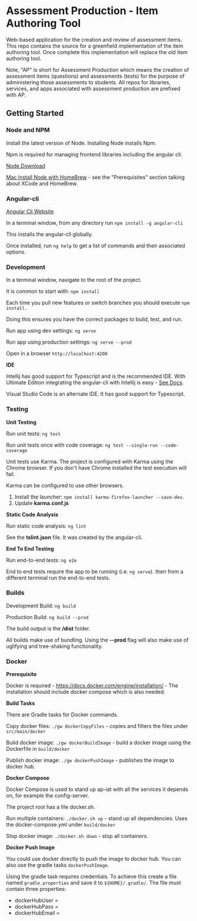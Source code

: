 # Assessment Production - Item Authoring Tool

Web-based application for the creation and review of assessment items.  This repo contains the source for a greenfield implementation of the item authoring tool.  Once complete this implementation will replace the old item authoring tool.

Note, "AP" is short for Assessment Production which means the creation of assessment items (questions) and assessments (tests) for the purpose of administering those assessments to students.  All repos for libraries, services, and apps associated with assessment production are prefixed with AP.

## Getting Started

### Node and NPM

Install the latest version of Node.  Installing Node installs Npm.  

Npm is required for managing frontend libraries including the angular cli.  

[Node Download](https://nodejs.org/en/download/)
  
[Mac Install Node with HomeBrew](http://blog.teamtreehouse.com/install-node-js-npm-mac) - see the "Prerequisites" section talking about XCode and HomeBrew.


### Angular-cli

[Angular Cli Website](https://cli.angular.io/)

In a terminal window, from any directory run  ```npm install -g angular-cli```

This installs the angular-cli globally.

Once installed, run ```ng help``` to get a list of commands and their associated options.

### Development

In a terminal window, navigate to the root of the project.

It is common to start with: ```npm install```

Each time you pull new features or switch branches you should execute ```npm install.```  
 
Doing this ensures you have the correct packages to build, test, and run.
 
Run app using dev settings: ```ng serve```

Run app using production settings: ```ng serve --prod```

Open in a browser ```http://localhost:4200```

**IDE**

Intellij has good support for Typescript and is the recommended IDE.  With Ultimate Edition integrating the angular-cli with Intellij 
is easy - [See Docs](https://www.jetbrains.com/help/idea/2016.3/using-angular-cli.html).

Visual Studio Code is an alternate IDE.  It has good support for Typescript.

### Testing

**Unit Testing**

Run unit tests:  ```ng test```

Run unit tests once with code coverage: ```ng test --single-run --code-coverage```

Unit tests use Karma.  The project is configured with Karma using the Chrome browser. 
If you don't have Chrome installed the test execution will fail.

Karma can be configured to use other browsers.  
1. Install the launcher:  ```npm install karma-firefox-launcher --save-dev```.  
2. Update **karma.conf.js**

**Static Code Analysis**

Run static code analysis:  ```ng lint```

See the **tslint.json** file.  It was created by the angular-cli.

**End To End Testing**

Run end-to-end tests: ```ng e2e```

End to end tests require the app to be running (i.e. ```ng serve```).  then from a different
 terminal run the end-to-end tests.

### Builds

Development Build: ```ng build```

Production Build: ```ng build --prod```

The build output is the **/dist** folder.

All builds make use of bundling.  Using the **--prod** flag will also make use of uglifying and tree-shaking functionality.  


### Docker

**Prerequisite** 

Docker is required - https://docs.docker.com/engine/installation/ - The installation should
include docker compose which is also needed.

**Build Tasks**

There are Gradle tasks for Docker commands.

Copy docker files: ```./gw dockerCopyFiles``` - copies and filters the files under ```src/main/docker```

Build docker image: ```./gw dockerBuildImage``` - build a docker image using the Dockerfile in ```build/docker```

Publish docker image: ```./gw dockerPushImage``` - publishes the image to docker hub.

**Docker Compose**

Docker Compose is used to stand up ap-iat with all the services it depends on, for example the config-server. 

The project root has a file docker.sh.

Run multiple containers: ```./docker.sh up``` - stand up all dependencies.  Uses the docker-compose.yml under ```build/docker```

Stop docker image: ```./docker.sh down``` - stop all containers.

**Docker Push Image**

You could use docker directly to push the image to docker hub.  You can also use 
the gradle tasks ```dockerPushImage```.  

Using the gradle task requires credentials.  To achieve this create a file named ```gradle.properties```
and save it to ```${HOME}/.gradle/```.  The file must contain three properties:

* dockerHubUser =
* dockerHubPass =
* dockerHubEmail =

